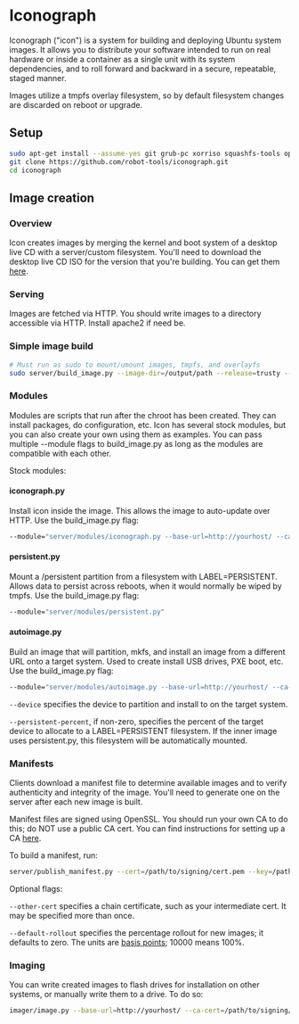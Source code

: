 # Iconograph

Iconograph ("icon") is a system for building and deploying Ubuntu system images.
It allows you to distribute your software intended to run on real hardware or
inside a container as a single unit with its system dependencies, and to roll
forward and backward in a secure, repeatable, staged manner.

Images utilize a tmpfs overlay filesystem, so by default filesystem changes
are discarded on reboot or upgrade.

## Setup

```bash
sudo apt-get install --assume-yes git grub-pc xorriso squashfs-tools openssl python3-openssl debootstrap
git clone https://github.com/robot-tools/iconograph.git
cd iconograph
```

## Image creation

### Overview

Icon creates images by merging the kernel and boot system of a desktop live CD
with a server/custom filesystem. You'll need to download the desktop live CD
ISO for the version that you're building. You can get them [here](http://mirror.pnl.gov/releases/).

### Serving

Images are fetched via HTTP. You should write images to a directory accessible
via HTTP. Install apache2 if need be.

### Simple image build

```bash
# Must run as sudo to mount/umount images, tmpfs, and overlayfs
sudo server/build_image.py --image-dir=/output/path --release=trusty --source-iso=path/to/ubuntu-14.04.4-desktop-amd64.iso
```

### Modules

Modules are scripts that run after the chroot has been created. They can install
packages, do configuration, etc. Icon has several stock modules, but you can
also create your own using them as examples. You can pass multiple --module
flags to build_image.py as long as the modules are compatible with each other.

Stock modules:

#### iconograph.py

Install icon inside the image. This allows the image to auto-update over HTTP.
Use the build_image.py flag:

```bash
--module="server/modules/iconograph.py --base-url=http://yourhost/ --ca-cert=/path/to/signing/cert.pem"
```

#### persistent.py

Mount a /persistent partition from a filesystem with LABEL=PERSISTENT. Allows
data to persist across reboots, when it would normally be wiped by tmpfs.
Use the build_image.py flag:

```bash
--module="server/modules/persistent.py"
```

#### autoimage.py

Build an image that will partition, mkfs, and install an image from a different
URL onto a target system. Used to create install USB drives, PXE boot, etc.
Use the build_image.py flag:

```bash
--module="server/modules/autoimage.py --base-url=http://yourhost/ --ca-cert=/path/to/signing/cert.pem --device=/dev/sdx --persistent-percent=50"
```

`--device` specifies the device to partition and install to on the target
system.

`--persistent-percent`, if non-zero, specifies the percent of the target
device to allocate to a LABEL=PERSISTENT filesystem. If the inner image uses
persistent.py, this filesystem will be automatically mounted.

### Manifests

Clients download a manifest file to determine available images and to verify
authenticity and integrity of the image. You'll need to generate one on the
server after each new image is built.

Manifest files are signed using OpenSSL. You should run your own CA to do this;
do NOT use a public CA cert. You can find instructions for setting up a CA
[here](https://medium.com/where-the-flamingcow-roams/elliptic-curve-certificate-authority-bbdb9c3855f7#.7v40ox70s).

To build a manifest, run:

```bash
server/publish_manifest.py --cert=/path/to/signing/cert.pem --key=/path/to/signing/key.pem --image-dir=/image/path
```

Optional flags:

`--other-cert` specifies a chain certificate, such as your intermediate cert.
It may be specified more than once.

`--default-rollout` specifies the percentage rollout for new images; it
defaults to zero. The units are
[basis points](https://en.wikipedia.org/wiki/Basis_point); 10000 means 100%.

### Imaging

You can write created images to flash drives for installation on other systems,
or manually write them to a drive. To do so:

```bash
imager/image.py --base-url=http://yourhost/ --ca-cert=/path/to/signing/cert.pem --device=/dev/sdx --persistent-percent=50
```

